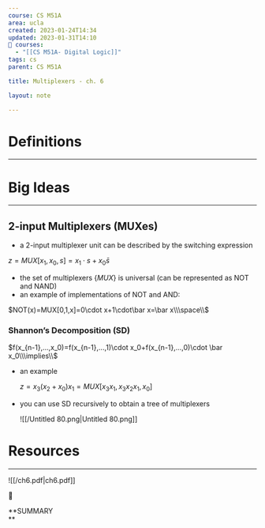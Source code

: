 ```yaml
---
course: CS M51A
area: ucla
created: 2023-01-24T14:34
updated: 2023-01-31T14:10
📕 courses:
  - "[[CS M51A- Digital Logic]]"
tags: cs
parent: CS M51A

title: Multiplexers - ch. 6

layout: note

---
```

# Definitions

---

# Big Ideas

---

## 2-input Multiplexers (MUXes)

- a 2-input multiplexer unit can be described by the switching expression

$z=MUX[x_1,x_0,s]=x_1\cdot s+x_0\bar s$

- the set of multiplexers $\{MUX\}$﻿ is universal (can be represented as NOT and NAND)
- an example of implementations of NOT and AND:

$NOT(x)=MUX[0,1,x]=0\cdot x+1\cdot\bar x=\bar x\\\space\\$

### Shannon’s Decomposition (SD)

$f(x_{n-1},...,x_0)=f(x_{n-1},...,1)\cdot x_0+f(x_{n-1},...,0)\cdot \bar x_0\\\implies\\$

- an example
    
    $z=x_3(x_2+x_0)x_1=MUX[x_3x_1,x_3x_2x_1,x_0]$
    
- you can use SD recursively to obtain a tree of multiplexers
    
    ![[/Untitled 80.png|Untitled 80.png]]
    
      
    

  

# Resources

---

![[/ch6.pdf|ch6.pdf]]

📌

**SUMMARY  
**